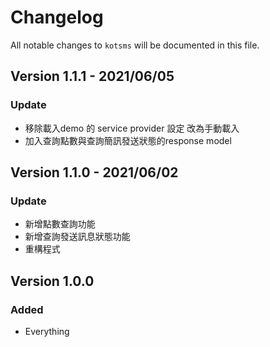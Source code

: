 # Changelog

All notable changes to `kotsms` will be documented in this file.

## Version 1.1.1 - 2021/06/05

### Update

- 移除載入demo 的 service provider 設定 改為手動載入
- 加入查詢點數與查詢簡訊發送狀態的response model

## Version 1.1.0 - 2021/06/02

### Update

- 新增點數查詢功能
- 新增查詢發送訊息狀態功能
- 重構程式

## Version 1.0.0

### Added

- Everything
